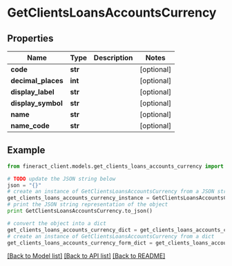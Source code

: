 # GetClientsLoansAccountsCurrency


## Properties

Name | Type | Description | Notes
------------ | ------------- | ------------- | -------------
**code** | **str** |  | [optional] 
**decimal_places** | **int** |  | [optional] 
**display_label** | **str** |  | [optional] 
**display_symbol** | **str** |  | [optional] 
**name** | **str** |  | [optional] 
**name_code** | **str** |  | [optional] 

## Example

```python
from fineract_client.models.get_clients_loans_accounts_currency import GetClientsLoansAccountsCurrency

# TODO update the JSON string below
json = "{}"
# create an instance of GetClientsLoansAccountsCurrency from a JSON string
get_clients_loans_accounts_currency_instance = GetClientsLoansAccountsCurrency.from_json(json)
# print the JSON string representation of the object
print GetClientsLoansAccountsCurrency.to_json()

# convert the object into a dict
get_clients_loans_accounts_currency_dict = get_clients_loans_accounts_currency_instance.to_dict()
# create an instance of GetClientsLoansAccountsCurrency from a dict
get_clients_loans_accounts_currency_form_dict = get_clients_loans_accounts_currency.from_dict(get_clients_loans_accounts_currency_dict)
```
[[Back to Model list]](../README.md#documentation-for-models) [[Back to API list]](../README.md#documentation-for-api-endpoints) [[Back to README]](../README.md)


